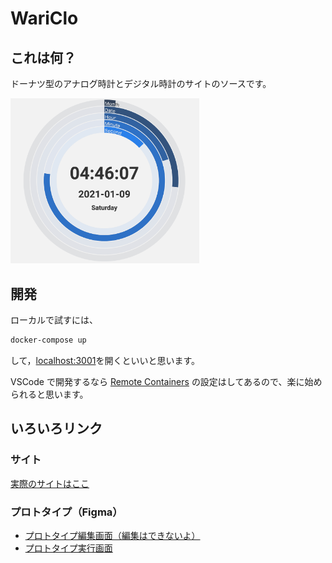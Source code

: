 # WariClo

## これは何？

ドーナツ型のアナログ時計とデジタル時計のサイトのソースです。

<img src="./img/clock.png" alt="サイトイメージ" width="60%">

## 開発

ローカルで試すには、

```sh
docker-compose up
```

して，[localhost:3001](http://localhost:3001/)を開くといいと思います。

VSCode で開発するなら [Remote Containers](https://code.visualstudio.com/docs/remote/containers) の設定はしてあるので、楽に始められると思います。

## いろいろリンク

### サイト

[実際のサイトはここ](https://wariclo.nimon.dev/)

### プロトタイプ（Figma）

- [プロトタイプ編集画面（編集はできないよ）](https://www.figma.com/file/zl0ihnkAH6VYWpeUDUBd3e/PC?node-id=0%3A1)
- [プロトタイプ実行画面](https://www.figma.com/proto/zl0ihnkAH6VYWpeUDUBd3e/PC?node-id=53%3A1836&scaling=min-zoom)
